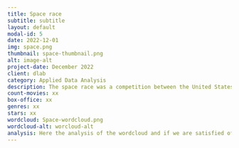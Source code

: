 ```yaml
---
title: Space race
subtitle: subtitle
layout: default
modal-id: 5
date: 2022-12-01
img: space.png
thumbnail: space-thumbnail.png
alt: image-alt
project-date: December 2022
client: dlab
category: Applied Data Analysis
description: The space race was a competition between the United States and the Soviet Union to explore and advance in the field of space exploration during the Cold War. The race began in the late 1950s and peaked in the 1960s, with both countries launching numerous spacecraft and sending astronauts into space. In 1961, the Soviet Union achieved a major milestone when Yuri Gagarin became the first human to orbit the Earth. The United States responded by launching the Apollo program, which ultimately succeeded in landing astronauts on the moon in 1969. The space race had significant implications for science and technology, as it spurred the development of new technologies and materials that have had a lasting impact. It also had political and cultural significance, as it became a symbol of the technological and ideological competition between the two superpowers.
count-movies: xx
box-office: xx
genres: xx
stars: xx
wordcloud: Space-wordcloud.png
wordcloud-alt: worcloud-alt
analysis: Here the analysis of the wordcloud and if we are satisfied of the classification.
---
```

